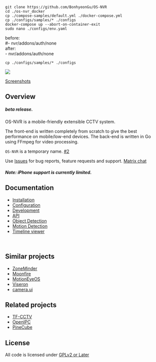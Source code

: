 ```
git clone https://github.com/BonhyeonGu/OS-NVR
cd ./os-nvr_docker
cp ./compose-samples/default.yml ./docker-compose.yml
cp ./configs/samples/* ./configs
docker-compose up --abort-on-container-exit
sudo nano ./configs/env.yaml
```

  before:  
      #- nvr/addons/auth/none  
  after:  
      - nvr/addons/auth/none

```
cp ./configs/samples/* ./configs

```

<img src="https://gitlab.com/osnvr/os-nvr-assets/-/raw/master/screenshots/readme.png">

[Screenshots](https://gitlab.com/osnvr/os-nvr_assets/-/tree/master/screenshots)

## Overview

##### beta release.

OS-NVR is a mobile-friendly extensible CCTV system.

The front-end is written completely from scratch to give the best performance on mobile/low-end devices. The back-end is written in Go using FFmpeg for video processing.


`OS-NVR` is a temporary name. [#2](https://gitlab.com/osnvr/os-nvr/-/issues/2)


Use [Issues](https://gitlab.com/osnvr/os-nvr/-/issues) for bug reports, feature requests and support. [Matrix chat](https://matrix.to/#/#os_nvr:matrix.org)

##### Note: iPhone support is currently limited.

## Documentation

- [Installation](./docs/1_Installation.md)
- [Configuration](./docs/2_Configuration.md)
- [Development](./docs/3_Development.md)
- [API](./docs/4_API.md)
- [Object Detection](./addons/doods2/README.md)
- [Motion Detection](./addons/motion/README.md)
- [Timeline viewer](./addons/timeline/README.md)

<br>

## Similar projects

- [ZoneMinder](https://github.com/ZoneMinder/ZoneMinder)
- [Moonfire](https://github.com/scottlamb/moonfire-nvr)
- [Motion](https://github.com/Motion-Project/motion)[Eye](https://github.com/ccrisan/motioneye/)[OS](https://github.com/ccrisan/motioneyeos)
- [Viseron](https://github.com/roflcoopter/viseron)
- [camera.ui](https://github.com/SeydX/camera.ui)

## Related projects

- [TF-CCTV](https://gitlab.com/Curid/TF-CCTV)
- [OpenIPC](https://openipc.org)
- [PineCube](https://www.pine64.org/cube)


## License
All code is licensed under [GPLv2 or Later](LICENSE)
